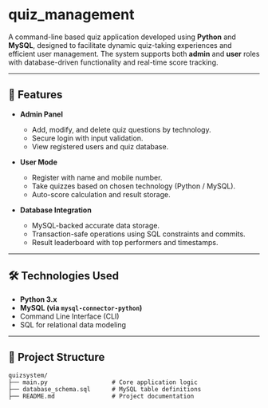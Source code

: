 # quiz_management
A command-line based quiz application developed using **Python** and **MySQL**, designed to facilitate dynamic quiz-taking experiences and efficient user management. The system supports both **admin** and **user** roles with database-driven functionality and real-time score tracking.

---

## 🚀 Features

- **Admin Panel**
  - Add, modify, and delete quiz questions by technology.
  - Secure login with input validation.
  - View registered users and quiz database.

- **User Mode**
  - Register with name and mobile number.
  - Take quizzes based on chosen technology (Python / MySQL).
  - Auto-score calculation and result storage.

- **Database Integration**
  - MySQL-backed accurate data storage.
  - Transaction-safe operations using SQL constraints and commits.
  - Result leaderboard with top performers and timestamps.

---

## 🛠️ Technologies Used

- **Python 3.x**
- **MySQL (via `mysql-connector-python`)**
- Command Line Interface (CLI)
- SQL for relational data modeling

---

## 📂 Project Structure

```plaintext
quizsystem/
├── main.py                  # Core application logic
├── database_schema.sql      # MySQL table definitions
├── README.md                # Project documentation
